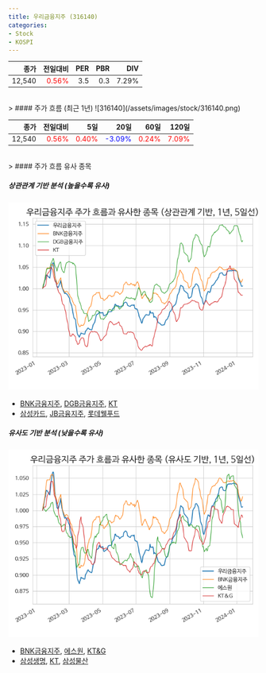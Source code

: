 ```yaml
---
title: 우리금융지주 (316140)
categories:
- Stock
- KOSPI
---
```


|종가|전일대비|PER|PBR|DIV|
|---:|-------:|--:|--:|--:|
|12,540|<span style="color: red">0.56%</span>|3.5|0.3|7.29%|

<!-- more -->
<br>
> #### 주가 흐름 (최근 1년)
![316140](/assets/images/stock/316140.png)

|종가|전일대비|5일|20일|60일|120일|
|---:|-------:|--:|---:|---:|----:|
|12,540|<span style="color: red">0.56%</span>|<span style="color: red">0.40%</span>|<span style="color: blue">-3.09%</span>|<span style="color: red">0.24%</span>|<span style="color: red">7.09%</span>|

<br>
> #### 주가 흐름 유사 종목

##### 상관관계 기반 분석 (높을수록 유사)
![316140](/assets/images/stock/316140_corr.png)
- [BNK금융지주](/138930/), [DGB금융지주](/139130/), [KT](/030200/)
- [삼성카드](/029780/), [JB금융지주](/175330/), [롯데웰푸드](/280360/)

##### 유사도 기반 분석 (낮을수록 유사)	
![316140](/assets/images/stock/316140_sim.png)
- [BNK금융지주](/138930/), [에스원](/012750/), [KT&G](/033780/)
- [삼성생명](/032830/), [KT](/030200/), [삼성물산](/028260/)
